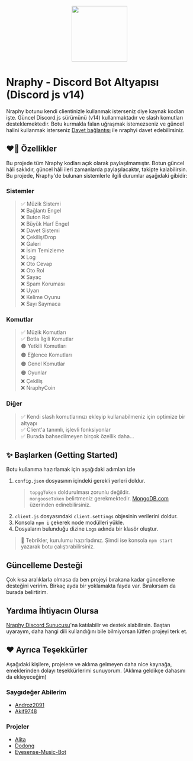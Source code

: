 <p align="center">
  <img width="150" height="150" href="https://discord.com/oauth2/authorize?client_id=700959962452459550&permissions=8&redirect_uri=https://discord.gg/VppTU9h&scope=applications.commands%20bot&response_type=code" src="https://cdn.discordapp.com/attachments/801418986809589771/1007426236894691378/Narpitti.png">
</p>

# Nraphy - Discord Bot Altyapısı (Discord js v14)
Nraphy botunu kendi clientinizle kullanmak isterseniz diye kaynak kodları işte. Güncel Discord.js sürümünü (v14) kullanmaktadır ve slash komutları desteklemektedir. Botu kurmakla falan uğraşmak istemezseniz ve güncel halini kullanmak isterseniz [Davet bağlantısı](https://discord.com/oauth2/authorize?client_id=700959962452459550&permissions=8&redirect_uri=https://discord.gg/VppTU9h&scope=applications.commands%20bot&response_type=code) ile nraphyi davet edebilirsiniz.

## ❤️‍🔥 Özellikler
Bu projede tüm Nraphy kodları açık olarak paylaşılmamıştır. Botun güncel hâli saklıdır, güncel hâli ileri zamanlarda paylaşılacaktır, takipte kalabilirsin. Bu projede, Nraphy'de bulunan sistemlerle ilgili durumlar aşağıdaki gibidir:
### Sistemler
> ✅ Müzik Sistemi <br>
> ❌ Bağlantı Engel <br>
> ❌ Buton Rol <br>
> ❌ Büyük Harf Engel <br>
> ❌ Davet Sistemi <br>
> ❌ Çekiliş/Drop <br>
> ❌ Galeri <br>
> ❌ İsim Temizleme <br>
> ❌ Log <br>
> ❌ Oto Cevap <br>
> ❌ Oto Rol <br>
> ❌ Sayaç <br>
> ❌ Spam Koruması <br>
> ❌ Uyarı <br>
> ❌ Kelime Oyunu <br>
> ❌ Sayı Saymaca <br>

### Komutlar
> ✅ Müzik Komutları <br>
> ✅ Botla İlgili Komutlar <br>
> 🟠 Yetkili Komutları <br>
> 🟠 Eğlence Komutları <br>
> 🟠 Genel Komutlar <br>
> 🟠 Oyunlar <br>
> ❌ Çekiliş <br>
> ❌ NraphyCoin <br>

### Diğer
> ✅ Kendi slash komutlarınızı ekleyip kullanabilmeniz için optimize bir altyapı <br>
> ✅ Client'a tanımlı, işlevli fonksiyonlar <br>
> ✅ Burada bahsedilmeyen birçok özellik daha... <br>

## ✨ Başlarken (Getting Started)
Botu kullanıma hazırlamak için aşağıdaki adımları izle
1. `config.json` dosyasının içindeki gerekli yerleri doldur.
    > `topggToken` doldurulması zorunlu değildir. <br>
    > `mongooseToken` belirtmeniz gerekmektedir. [MongoDB.com](https://account.mongodb.com/account/login) üzerinden edinebilirsiniz.
2. `client.js` dosyasındaki `client.settings` objesinin verilerini doldur.
3. Konsola `npm i` çekerek node modülleri yükle.
4. Dosyaların bulunduğu dizine `Logs` adında bir klasör oluştur. <br>

> 🎉 Tebrikler, kurulumu hazırladınız. Şimdi ise konsola `npm start` yazarak botu çalıştırabilirsiniz.

## Güncelleme Desteği
Çok kısa aralıklarla olmasa da ben projeyi bırakana kadar güncelleme desteğini veririm. Birkaç ayda bir yoklamakta fayda var. Bırakırsam da burada belirtirim.

## Yardıma İhtiyacın Olursa
[Nraphy Discord Sunucusu](https://discord.gg/JhasTMZr2A)'na katılabilir ve destek alabilirsin. Baştan uyarayım, daha hangi dili kullandığını bile bilmiyorsan lütfen projeyi terk et.

## ❤️ Ayrıca Teşekkürler
Aşağıdaki kişilere, projelere ve aklıma gelmeyen daha nice kaynağa, emeklerinden dolayı teşekkürlerimi sunuyorum. (Aklıma geldikçe dahasını da ekleyeceğim)
### Saygıdeğer Abilerim
* [Androz2091](https://github.com/Androz2091)
* [Akif9748](https://github.com/Akif9748)
### Projeler
* [Alita](https://github.com/KSJaay/Alita)
* [Dodong](https://github.com/nizewn/Dodong)
* [Eyesense-Music-Bot](https://github.com/naseif/Eyesense-Music-Bot)
